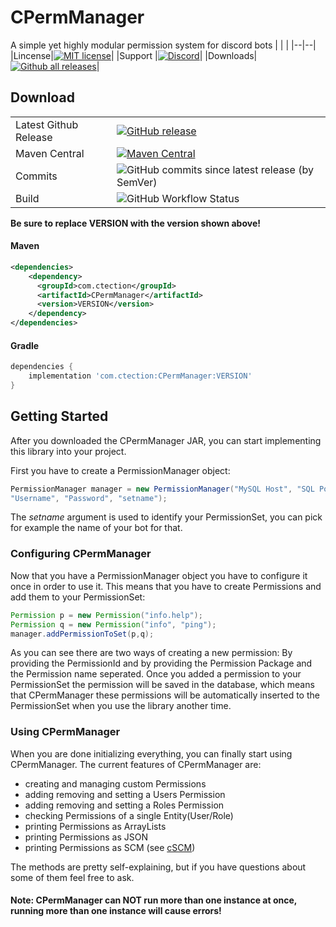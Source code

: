 

# CPermManager
A simple yet highly modular permission system for discord bots
| | |
|--|--|
|Lincense|[![MIT license](https://img.shields.io/badge/License-MIT-blue.svg)](https://github.com/ctection/CPermManager/blob/master/LICENSE)|
|Support |[![Discord](https://img.shields.io/discord/554675435309629451?logo=discord)](https://discord.gg/eaZseHT2F7)|
|Downloads|[![Github all releases](https://img.shields.io/github/downloads/ctection/CPermManager/total.svg)](https://GitHub.com/ctection/CPermManager/releases/)|
## Download
|  |  |
|--|--|
|Latest Github Release|[![GitHub release](https://img.shields.io/github/release/ctection/CPermManager.svg)](https://GitHub.com/ctection/CPermManager/releases/)|
|Maven Central|[![Maven Central](https://img.shields.io/maven-central/v/com.ctection/CPermManager?color=gree)](https://search.maven.org/artifact/com.ctection/CPermManager/1.0.0/jar) |
|Commits|![GitHub commits since latest release (by SemVer)](https://img.shields.io/github/commits-since/ctection/CPermManager/1.0.0?color=gree&sort=date)|
|Build|![GitHub Workflow Status](https://img.shields.io/github/workflow/status/ctection/CPermManager/Gradle)|

**Be sure to replace VERSION with the version shown above!**
#### Maven
```XML
<dependencies>
	<dependency>
	  <groupId>com.ctection</groupId>
	  <artifactId>CPermManager</artifactId>
	  <version>VERSION</version>
	</dependency>
</dependencies>
```
#### Gradle
```gradle
dependencies {
	implementation 'com.ctection:CPermManager:VERSION'
}
```

## Getting Started
After you downloaded the CPermManager JAR, you can start implementing this library into your project.

First you have to create a PermissionManager object:
```Java
PermissionManager manager = new PermissionManager("MySQL Host", "SQL Port", "Database", 
"Username", "Password", "setname");
```
The *setname* argument is used to identify your PermissionSet, you can pick for example the name of your bot for that. 
### Configuring CPermManager
Now that you have a PermissionManager object you have to configure it once in order to use it. This means that you have to create Permissions and add them to your PermissionSet:
```Java
Permission p = new Permission("info.help");
Permission q = new Permission("info", "ping");
manager.addPermissionToSet(p,q);
```
As you can see there are two ways of creating a new permission: By providing the PermissionId and by providing the Permission Package and the Permission name seperated.
Once you added a permission to your PermissionSet the permission will be saved in the database, which means that CPermManager these permissions will be automatically inserted to the PermissionSet when you use the library another time.
### Using CPermManager
When you are done initializing everything, you can finally start using CPermManager. 
The current features of CPermManager are:

 - creating and managing custom Permissions
 - adding removing and setting a Users Permission
 - adding removing and setting a Roles Permission
 - checking Permissions of a single Entity(User/Role)
 - printing Permissions as ArrayLists
 - printing Permissions as JSON
 - printing Permissions as SCM (see [cSCM](https://github.com/ctection/cSCM))
 
 The methods are pretty self-explaining, but if you have questions about some of them feel free to ask.


#### Note: CPermManager can NOT run more than one instance at once, running more than one instance will cause errors!
